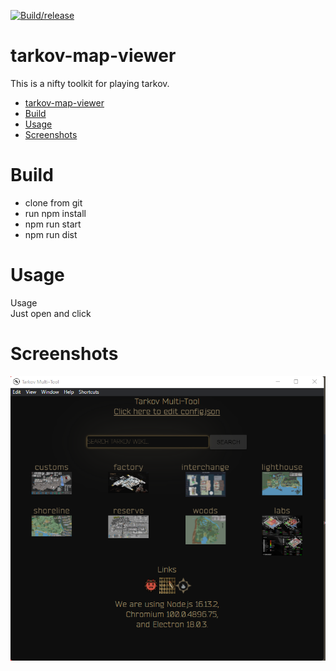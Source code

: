 
[![Build/release](https://github.com/aar0nsky/tarkov-map-viewer/actions/workflows/build.yml/badge.svg)](https://github.com/aar0nsky/tarkov-map-viewer/actions/workflows/build.yml)
# tarkov-map-viewer 
This is a nifty toolkit for playing tarkov.

- [tarkov-map-viewer](#tarkov-map-viewer)
- [Build](#build)
- [Usage](#usage)
- [Screenshots](#screenshots)


# Build

 - clone from git
 - run npm install
 - npm run start
 - npm run dist


# Usage
  Usage  
Just open and click

# Screenshots
![Alt text](screenshots/screenshot.png "Main Window")


